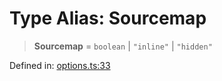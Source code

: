 # Type Alias: Sourcemap

> **Sourcemap** = `boolean` \| `"inline"` \| `"hidden"`

Defined in: [options.ts:33](https://github.com/rolldown/tsdown/blob/6b9d5005e52e2b4ca6df872be6acc7b9974476c7/src/options.ts#L33)

